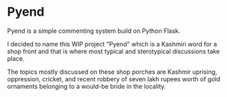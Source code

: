 # Pyend
Pyend is a simple commenting system build on Python Flask. 


I decided to name this WIP project "Pyend" which is a Kashmiri word for a shop front and that is where most typical and sterotypical discussions take place.

The topics mostly discussed on these shop porches are Kashmir uprising, oppression, cricket, and recent robbery of seven lakh rupees worth of gold ornaments belonging to a would-be bride in the locality.


